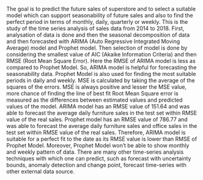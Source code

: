 The goal is to predict the future sales of superstore and to select a suitable model which can support seasonability of future sales and also to find the perfect period in terms of monthly, daily, quarterly or weekly. This is the study of the time series analysis of sales data from 2014 to 2018. First, analysation of data is done and then the seasonal decomposition of data and then forecasted with ARIMA (Auto Regressive Integrated Moving Average) model and Prophet model. Then selection of model is done by considering the smallest value of AIC (Akaike Information Criteria) and then RMSE (Root Mean Square Error). Here the RMSE of ARIMA model is less as compared to Prophet Model. So, ARIMA model is helpful for forecasting the seasonability data. Prophet Model is also used for finding the most suitable periods in daily and weekly.
MSE is calculated by taking the average of the squares of the errors. MSE is always positive and lesser the MSE value, more chance of finding the line of best fit
Root Mean Square error is measured as the differences between estimated values and predicted values of the model.
ARIMA model has an RMSE value of 151.64 and was able to forecast the average daily furniture sales in the test set within RMSE value of the real sales. Prophet model  has an RMSE value of 786.77 and was able to forecast the average daily furniture sales and office sales in the test set within RMSE value of the real sales.
Therefore, ARIMA model is suitable for a perfect fit to the date as its RMSE value is lower than RMSE of Prophet Model. Moreover, Prophet Model won’t be able to show monthly and weekly pattern of data. 
There are many other time-series analysis techniques with which one can predict, such as forecast with uncertainty bounds, anomaly detection and change point, forecast time-series with other external data source.

